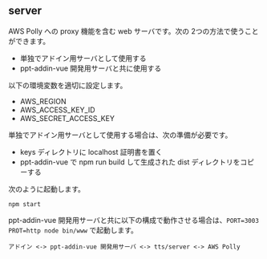 ## server

AWS Polly への proxy 機能を含む web サーバです。次の 2つの方法で使うことができます。

- 単独でアドイン用サーバとして使用する
- ppt-addin-vue 開発用サーバと共に使用する

以下の環境変数を適切に設定します。

- AWS_REGION
- AWS_ACCESS_KEY_ID
- AWS_SECRET_ACCESS_KEY

単独でアドイン用サーバとして使用する場合は、次の準備が必要です。

- keys ディレクトリに localhost 証明書を置く
- ppt-addin-vue で npm run build して生成された dist ディレクトリをコピーする

次のように起動します。

```
npm start
```

ppt-addin-vue 開発用サーバと共に以下の構成で動作させる場合は、`PORT=3003 PROT=http node bin/www` で起動します。

```
アドイン <-> ppt-addin-vue 開発用サーバ <-> tts/server <-> AWS Polly
```
